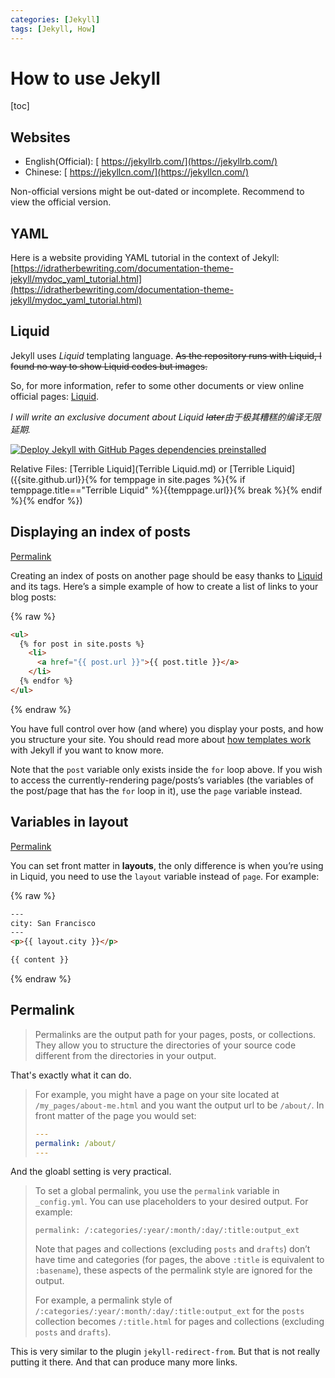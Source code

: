 ```yaml
---
categories: [Jekyll]
tags: [Jekyll, How]
---
```


# How to use Jekyll

[toc]

## Websites

- English(Official): [ https://jekyllrb.com/](https://jekyllrb.com/)
- Chinese: [ https://jekyllcn.com/](https://jekyllcn.com/)

Non-official versions might be out-dated or incomplete. Recommend to view the official version.

## YAML

Here is a website providing YAML tutorial in the context of Jekyll: [https://idratherbewriting.com/documentation-theme-jekyll/mydoc_yaml_tutorial.html](https://idratherbewriting.com/documentation-theme-jekyll/mydoc_yaml_tutorial.html)



## Liquid

Jekyll uses *Liquid* templating language. <del>As the repository runs with Liquid, I found no way to show Liquid codes but images.</del>

So, for more information, refer to some other documents or view online official pages: [Liquid](https://shopify.github.io/liquid/).

*I will write an exclusive document about Liquid <del>later</del>由于极其糟糕的编译无限延期.*

[![Deploy Jekyll with GitHub Pages dependencies preinstalled](https://github.com/LiuJiewenTT/MyDoc_A/actions/workflows/jekyll-gh-pages.yml/badge.svg)](https://github.com/LiuJiewenTT/MyDoc_A/actions/workflows/jekyll-gh-pages.yml)

Relative Files: [Terrible Liquid](Terrible Liquid.md) or [Terrible Liquid]({{site.github.url}}{% for temppage in site.pages %}{% if temppage.title=="Terrible Liquid" %}{{temppage.url}}{% break %}{% endif %}{% endfor %})

## Displaying an index of posts

[Permalink](https://jekyllrb.com/docs/posts/#displaying-an-index-of-posts)

Creating an index of posts on another page should be easy thanks to [Liquid](https://shopify.github.io/liquid/) and its tags. Here’s a simple example of how to create a list of links to your blog posts:

{% raw %}

```html
<ul>
  {% for post in site.posts %}
    <li>
      <a href="{{ post.url }}">{{ post.title }}</a>
    </li>
  {% endfor %}
</ul>
```
{% endraw %}

You have full control over how (and where) you display your posts, and how you structure your site. You should read more about [how templates work](https://jekyllrb.com/docs/templates/) with Jekyll if you want to know more.

Note that the `post` variable only exists inside the `for` loop above. If you wish to access the currently-rendering page/posts’s variables (the variables of the post/page that has the `for` loop in it), use the `page` variable instead.



## Variables in layout

[Permalink](https://jekyllrb.com/docs/layouts/#variables)

You can set front matter in **layouts**, the only difference is when you’re using in Liquid, you need to use the `layout` variable instead of `page`. For example:

{% raw %}

```html
---
city: San Francisco
---
<p>{{ layout.city }}</p>

{{ content }}
```

{% endraw %}



## Permalink

> Permalinks are the output path for your pages, posts, or collections. They allow you to structure the directories of your source code different from the directories in your output.

That's exactly what it can do.

> For example, you might have a page on your site located at `/my_pages/about-me.html` and you want the output url to be `/about/`. In front matter of the page you would set:
>
> ```yaml
> ---
> permalink: /about/
> ---
> ```

And the gloabl setting is very practical.

> To set a global permalink, you use the `permalink` variable in `_config.yml`. You can use placeholders to your desired output. For example:
>
> ```
> permalink: /:categories/:year/:month/:day/:title:output_ext
> ```
>
> Note that pages and collections (excluding `posts` and `drafts`) don’t have time and categories (for pages, the above `:title` is equivalent to `:basename`), these aspects of the permalink style are ignored for the output.
>
> For example, a permalink style of `/:categories/:year/:month/:day/:title:output_ext` for the `posts` collection becomes `/:title.html` for pages and collections (excluding `posts` and `drafts`).

This is very similar to the plugin `jekyll-redirect-from`. But that is not really putting it there. And that can produce many more links.

